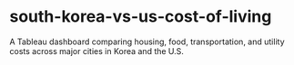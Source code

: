 # south-korea-vs-us-cost-of-living
A Tableau dashboard comparing housing, food, transportation, and utility costs across major cities in Korea and the U.S.
